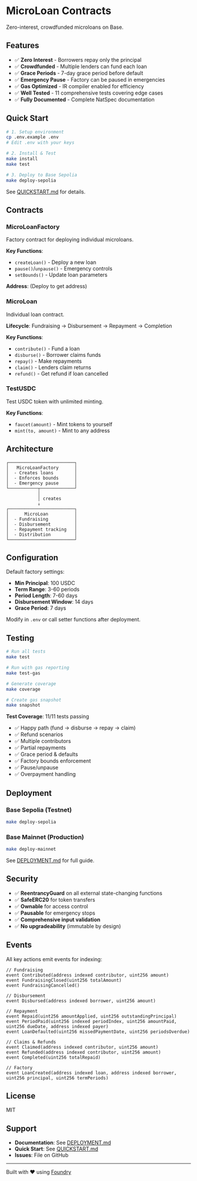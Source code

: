 # MicroLoan Contracts

Zero-interest, crowdfunded microloans on Base.

## Features

- ✅ **Zero Interest** - Borrowers repay only the principal
- ✅ **Crowdfunded** - Multiple lenders can fund each loan
- ✅ **Grace Periods** - 7-day grace period before default
- ✅ **Emergency Pause** - Factory can be paused in emergencies
- ✅ **Gas Optimized** - IR compiler enabled for efficiency
- ✅ **Well Tested** - 11 comprehensive tests covering edge cases
- ✅ **Fully Documented** - Complete NatSpec documentation

## Quick Start

```bash
# 1. Setup environment
cp .env.example .env
# Edit .env with your keys

# 2. Install & Test
make install
make test

# 3. Deploy to Base Sepolia
make deploy-sepolia
```

See [QUICKSTART.md](./QUICKSTART.md) for details.

## Contracts

### MicroLoanFactory
Factory contract for deploying individual microloans.

**Key Functions**:
- `createLoan()` - Deploy a new loan
- `pause()`/`unpause()` - Emergency controls
- `setBounds()` - Update loan parameters

**Address**: (Deploy to get address)

### MicroLoan
Individual loan contract.

**Lifecycle**: Fundraising → Disbursement → Repayment → Completion

**Key Functions**:
- `contribute()` - Fund a loan
- `disburse()` - Borrower claims funds
- `repay()` - Make repayments
- `claim()` - Lenders claim returns
- `refund()` - Get refund if loan cancelled

### TestUSDC
Test USDC token with unlimited minting.

**Key Functions**:
- `faucet(amount)` - Mint tokens to yourself
- `mint(to, amount)` - Mint to any address

## Architecture

```
┌─────────────────────────┐
│   MicroLoanFactory      │
│  - Creates loans        │
│  - Enforces bounds      │
│  - Emergency pause      │
└───────────┬─────────────┘
            │
            │ creates
            ↓
┌─────────────────────────┐
│      MicroLoan          │
│  - Fundraising          │
│  - Disbursement         │
│  - Repayment tracking   │
│  - Distribution         │
└─────────────────────────┘
```

## Configuration

Default factory settings:
- **Min Principal**: 100 USDC
- **Term Range**: 3-60 periods
- **Period Length**: 7-60 days
- **Disbursement Window**: 14 days
- **Grace Period**: 7 days

Modify in `.env` or call setter functions after deployment.

## Testing

```bash
# Run all tests
make test

# Run with gas reporting
make test-gas

# Generate coverage
make coverage

# Create gas snapshot
make snapshot
```

**Test Coverage**: 11/11 tests passing
- ✅ Happy path (fund → disburse → repay → claim)
- ✅ Refund scenarios
- ✅ Multiple contributors
- ✅ Partial repayments
- ✅ Grace period & defaults
- ✅ Factory bounds enforcement
- ✅ Pause/unpause
- ✅ Overpayment handling

## Deployment

### Base Sepolia (Testnet)
```bash
make deploy-sepolia
```

### Base Mainnet (Production)
```bash
make deploy-mainnet
```

See [DEPLOYMENT.md](./DEPLOYMENT.md) for full guide.

## Security

- ✅ **ReentrancyGuard** on all external state-changing functions
- ✅ **SafeERC20** for token transfers
- ✅ **Ownable** for access control
- ✅ **Pausable** for emergency stops
- ✅ **Comprehensive input validation**
- ✅ **No upgradeability** (immutable by design)

## Events

All key actions emit events for indexing:

```solidity
// Fundraising
event Contributed(address indexed contributor, uint256 amount)
event FundraisingClosed(uint256 totalAmount)
event FundraisingCancelled()

// Disbursement
event Disbursed(address indexed borrower, uint256 amount)

// Repayment
event Repaid(uint256 amountApplied, uint256 outstandingPrincipal)
event PeriodPaid(uint256 indexed periodIndex, uint256 amountPaid, uint256 dueDate, address indexed payer)
event LoanDefaulted(uint256 missedPaymentDate, uint256 periodsOverdue)

// Claims & Refunds
event Claimed(address indexed contributor, uint256 amount)
event Refunded(address indexed contributor, uint256 amount)
event Completed(uint256 totalRepaid)

// Factory
event LoanCreated(address indexed loan, address indexed borrower, uint256 principal, uint256 termPeriods)
```

## License

MIT

## Support

- **Documentation**: See [DEPLOYMENT.md](./DEPLOYMENT.md)
- **Quick Start**: See [QUICKSTART.md](./QUICKSTART.md)
- **Issues**: File on GitHub

---

Built with ❤️ using [Foundry](https://getfoundry.sh)
